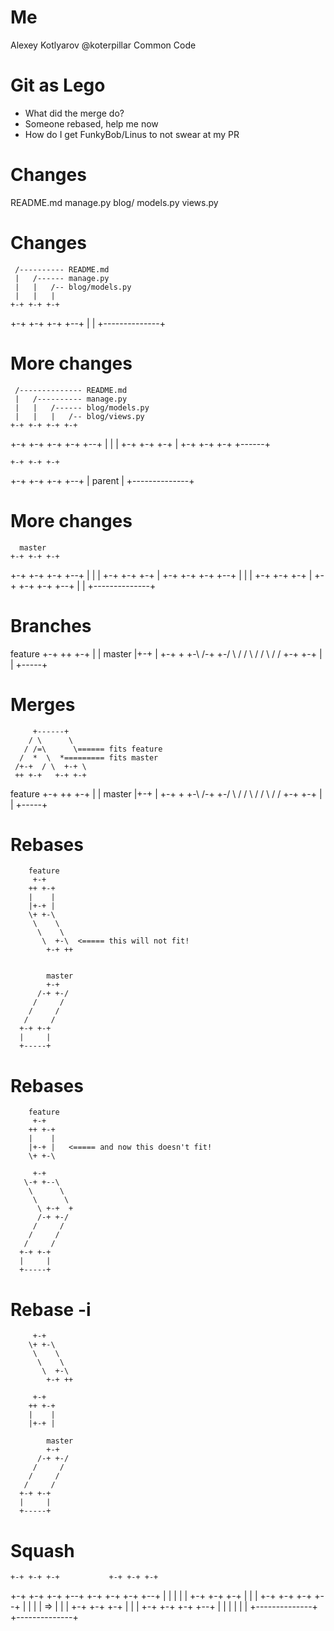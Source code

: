 # Me

Alexey Kotlyarov
@koterpillar
Common Code

# Git as Lego

* What did the merge do?
* Someone rebased, help me now
* How do I get FunkyBob/Linus to not swear at my PR

# Changes

README.md
manage.py
blog/
    models.py
    views.py

# Changes

     /---------- README.md
     |   /------ manage.py
     |   |   /-- blog/models.py
     |   |   |
    +-+ +-+ +-+
  +-+ +-+ +-+ +--+
  |              |
  +--------------+

# More changes

     /-------------- README.md
     |   /---------- manage.py
     |   |   /------ blog/models.py
     |   |   |   /-- blog/views.py
    +-+ +-+ +-+ +-+
  +-+ +-+ +-+ +-+ +--+
  |                  |
  | +-+ +-+ +-+      |
  +-+ +-+ +-+ +------+

    +-+ +-+ +-+
  +-+ +-+ +-+ +--+
  |    parent    |
  +--------------+

# More changes

      master
    +-+ +-+ +-+
  +-+ +-+ +-+ +--+
  |              |
  | +-+ +-+ +-+  |
  +-+ +-+ +-+ +--+
  |              |
  | +-+ +-+ +-+  |
  +-+ +-+ +-+ +--+
  |              |
  +--------------+

# Branches

  feature
   +-+
  ++ +-+
  |    |    master
  |+-+ |    +-+
  \+ +-\  /-+ +-/
   \    \/     /
    \   /     /
     \ /     /
      +-+ +-+
      |     |
      +-----+

# Merges

         +------+
        / \      \
       / /=\      \====== fits feature
      /  *  \  *========= fits master
     /+-+  / \  +-+ \
     ++ +-+   +-+ +-+


  feature
   +-+
  ++ +-+
  |    |    master
  |+-+ |    +-+
  \+ +-\  /-+ +-/
   \    \/     /
    \   /     /
     \ /     /
      +-+ +-+
      |     |
      +-----+

# Rebases

        feature
         +-+
        ++ +-+
        |    |
        |+-+ |
        \+ +-\ 
         \    \ 
          \    \ 
           \  +-\  <===== this will not fit!
            +-+ ++


            master
            +-+
          /-+ +-/
         /     /
        /     /
       /     /
      +-+ +-+
      |     |
      +-----+

# Rebases

        feature
         +-+
        ++ +-+
        |    |
        |+-+ |   <===== and now this doesn't fit!
        \+ +-\ 

         +-+
       \-+ +--\ 
        \      \ 
         \      \ 
          \ +-+  +
          /-+ +-/
         /     /
        /     /
       /     /
      +-+ +-+
      |     |
      +-----+

# Rebase -i

         +-+
        \+ +-\ 
         \    \ 
          \    \ 
           \  +-\
            +-+ ++

         +-+
        ++ +-+
        |    |
        |+-+ |

            master
            +-+
          /-+ +-/
         /     /
        /     /
       /     /
      +-+ +-+
      |     |
      +-----+

# Squash

    +-+ +-+ +-+           +-+ +-+ +-+
  +-+ +-+ +-+ +--+      +-+ +-+ +-+ +--+
  |              |      |              |
  | +-+ +-+ +-+  |      |              |
  +-+ +-+ +-+ +--+      |              |
  |              |  =>  |              |
  | +-+ +-+ +-+  |      |              |
  +-+ +-+ +-+ +--+      |              |
  |              |      |              |
  +--------------+      +--------------+
